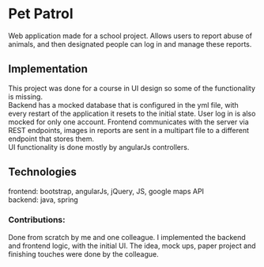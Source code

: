 # Pet Patrol
Web application made for a school project. Allows users to report abuse of animals, and then designated people can log in and manage these reports.

## Implementation
This project was done for a course in UI design so some of the functionality is missing.  
Backend has a mocked database that is configured in the yml file, with every restart of the application it resets to the initial state.  User log in is also mocked for only one account.
Frontend communicates with the server via REST endpoints, images in reports are sent in a multipart file to a different endpoint that stores them.  
UI functionality is done mostly by angularJs controllers.

## Technologies
frontend: bootstrap, angularJs, jQuery, JS, google maps API  
backend: java, spring

### Contributions:
Done from scratch by me and one colleague. I implemented the backend and frontend logic, with the initial UI. The idea, mock ups, paper project and finishing touches were done by the colleague.
